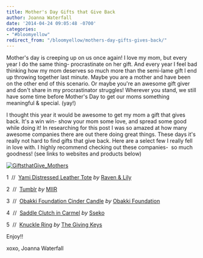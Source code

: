```yaml
---
title: Mother's Day Gifts that Give Back
author: Joanna Waterfall
date: '2014-04-24 09:05:48 -0700'
categories:
- "#bloomyellow"
redirect_from: "/bloomyellow/mothers-day-gifts-gives-back/"
---
```


Mother's day is creeping up on us once again! I love my mom, but every year I do the same thing- procrastinate on her gift. And every year I feel bad thinking how my mom deserves so much more than the semi-lame gift I end up throwing together last minute. Maybe you are a mother and have been on the other end of this scenario. Or maybe you're an awesome gift giver and don't share in my procrastinator struggles! Wherever you stand, we still have some time before Mother's Day to get our moms something meaningful & special. (yay!)

I thought this year it would be awesome to get my mom a gift that gives back. It's a win win- show your mom some love, and spread some good while doing it! In researching for this post I was so amazed at how many awesome companies there are out there doing great things. These days it's really not hard to find gifts that give back. Here are a select few I really fell in love with. I highly recommend checking out these companies-  so much goodness! (see links to websites and products below)

[![GiftsthatGive_Mothers](http://yellowconference.com/wp-content/uploads/2014/04/GiftsthatGive_Mothers1.jpg)](http://yellowconference.com/wp-content/uploads/2014/04/GiftsthatGive_Mothers1.jpg)

1  //  [Yami Distressed Leather Tote](http://www.ravenandlily.com/yami-distressed-leather-tote/) _by_ [Raven & Lily](http://www.ravenandlily.com/)

2  //  [Tumblr](http://www.miir.com/product_p/500293-99.htm) _by_ [MIIR](http://www.miir.com/default.asp)

3  //  [Obakki Foundation Cinder Candle](https://shop.obakki.com/us/merchandise/obakki-foundation-cinder-candle.html) _by_ [Obakki Foundation](https://shop.obakki.com/us/merchandise)

4  //  [Saddle Clutch in Carmel](http://ssekodesigns.com/shop/clutches/saddle-clutch-caramel.html) _by_ [Sseko](http://ssekodesigns.com/)

5  //  [Knuckle Ring](http://www.thegivingkeys.com/products/knuckle-ring) _by_ [The Giving Keys](http://www.thegivingkeys.com/)

Enjoy!!

xoxo, Joanna Waterfall
